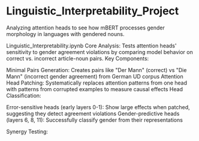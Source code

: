 # Linguistic_Interpretability_Project
Analyzing attention heads to see how mBERT processes gender morphology in languages with gendered nouns.


Linguistic_Interpretability.ipynb
Core Analysis: Tests attention heads' sensitivity to gender agreement violations by comparing model behavior on correct vs. incorrect article-noun pairs.
Key Components:

Minimal Pairs Generation: Creates pairs like "Der Mann" (correct) vs "Die Mann" (incorrect gender agreement) from German UD corpus
Attention Head Patching: Systematically replaces attention patterns from one head with patterns from corrupted examples to measure causal effects
Head Classification:

Error-sensitive heads (early layers 0-1): Show large effects when patched, suggesting they detect agreement violations
Gender-predictive heads (layers 6, 8, 11): Successfully classify gender from their representations


Synergy Testing:
